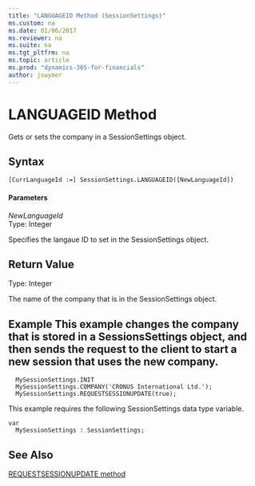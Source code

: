 ```yaml
---
title: "LANGUAGEID Method (SessionSettings)"
ms.custom: na
ms.date: 01/06/2017
ms.reviewer: na
ms.suite: na
ms.tgt_pltfrm: na
ms.topic: article
ms.prod: "dynamics-365-for-financials"
author: jswymer
---
```

# LANGUAGEID Method
Gets or sets the company in a SessionSettings object.  

## Syntax  

```  
[CurrLanguageId :=] SessionSettings.LANGUAGEID([NewLanguageId])  
```  

#### Parameters  
*NewLanguageId*  
Type: Integer  

Specifies the langaue ID to set in the SessionSettings object.  

## Return Value  
Type: Integer  

The name of the company that is in the SessionSettings object.  

## Example  This example changes the company that is stored in a SessionsSettings object, and then sends the request to the client to start a new session that uses the new company.

```  
  MySessionSettings.INIT
  MySessionSettings.COMPANY('CRONUS International Ltd.');
  MySessionSettings.REQUESTSESSIONUPDATE(true);  
```  

This example requires the following SessionSettings data type variable.
```
var
  MySessionSettings : SessionSettings;
```  

## See Also  
[REQUESTSESSIONUPDATE method](devenv-requestsessionupdate-method.md)  
